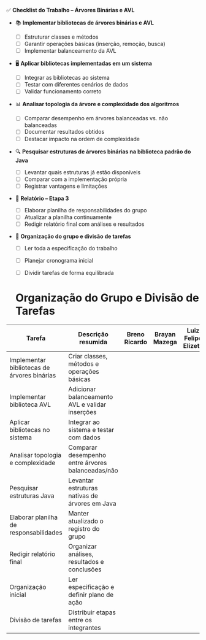 ✅ **Checklist do Trabalho – Árvores Binárias e AVL**

* 📚 **Implementar bibliotecas de árvores binárias e AVL**

  * [ ] Estruturar classes e métodos
  * [ ] Garantir operações básicas (inserção, remoção, busca)
  * [ ] Implementar balanceamento da AVL

* 🖥️ **Aplicar bibliotecas implementadas em um sistema**

  * [ ] Integrar as bibliotecas ao sistema
  * [ ] Testar com diferentes cenários de dados
  * [ ] Validar funcionamento correto

* 📊 **Analisar topologia da árvore e complexidade dos algoritmos**

  * [ ] Comparar desempenho em árvores balanceadas vs. não balanceadas
  * [ ] Documentar resultados obtidos
  * [ ] Destacar impacto na ordem de complexidade

* 🔍 **Pesquisar estruturas de árvores binárias na biblioteca padrão do Java**

  * [ ] Levantar quais estruturas já estão disponíveis
  * [ ] Comparar com a implementação própria
  * [ ] Registrar vantagens e limitações

* 📝 **Relatório – Etapa 3**

  * [ ] Elaborar planilha de responsabilidades do grupo
  * [ ] Atualizar a planilha continuamente
  * [ ] Redigir relatório final com análises e resultados

* 👥 **Organização do grupo e divisão de tarefas**

  * [ ] Ler toda a especificação do trabalho
  * [ ] Planejar cronograma inicial
  * [ ] Dividir tarefas de forma equilibrada


  # Organização do Grupo e Divisão de Tarefas

| Tarefa                                    | Descrição resumida                                 | Breno Ricardo | Brayan Mazega | Luiz Felipe Elizeta | Status   | Prazo   |
|-------------------------------------------|---------------------------------------------------|---------------|---------------|----------------------|----------|---------|
| Implementar bibliotecas de árvores binárias| Criar classes, métodos e operações básicas         |               |               |                      |          |         |
| Implementar biblioteca AVL                 | Adicionar balanceamento AVL e validar inserções    |               |               |                      |          |         |
| Aplicar bibliotecas no sistema             | Integrar ao sistema e testar com dados             |               |               |                      |          |         |
| Analisar topologia e complexidade          | Comparar desempenho entre árvores balanceadas/não  |               |               |                      |          |         |
| Pesquisar estruturas Java                  | Levantar estruturas nativas de árvores em Java     |               |               |                      |          |         |
| Elaborar planilha de responsabilidades     | Manter atualizado o registro do grupo              |               |               |                      |          |         |
| Redigir relatório final                    | Organizar análises, resultados e conclusões        |               |               |                      |          |         |
| Organização inicial                        | Ler especificação e definir plano de ação          |               |               |                      |          |         |
| Divisão de tarefas                         | Distribuir etapas entre os integrantes             |               |               |                      |          |         |






